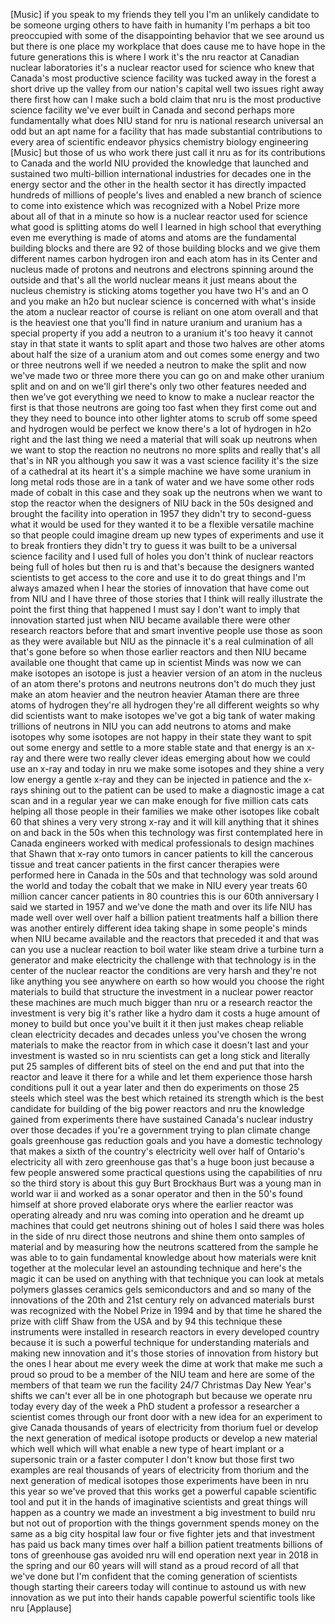 
[Music]
if you speak to my friends they tell you
I&#39;m an unlikely candidate to be someone
urging others to have faith in humanity
I&#39;m perhaps a bit too preoccupied with
some of the disappointing behavior that
we see around us but there is one place
my workplace that does cause me to have
hope in the future generations this is
where I work
it&#39;s the nru reactor at Canadian nuclear
laboratories it&#39;s a nuclear reactor used
for science
who knew that Canada&#39;s most productive
science facility was tucked away in the
forest a short drive up the valley from
our nation&#39;s capital well two issues
right away there first how can I make
such a bold claim that nru is the most
productive science facility we&#39;ve ever
built in Canada and second perhaps more
fundamentally what does NIU stand for
nru is national research universal an
odd but an apt name for a facility that
has made substantial contributions to
every area of scientific endeavor
physics chemistry biology engineering
[Music]
but those of us who work there just call
it nru as for its contributions to
Canada and the world
NIU provided the knowledge that launched
and sustained two multi-billion
international industries for decades one
in the energy sector and the other in
the health sector it has directly
impacted hundreds of millions of
people&#39;s lives and enabled a new branch
of science to come into existence which
was recognized with a Nobel Prize more
about all of that in a minute so how is
a nuclear reactor used for science what
good is splitting atoms do
well I learned in high school that
everything even me everything is made of
atoms and atoms are the fundamental
building blocks and there are 92 of
those building blocks and we give them
different names carbon hydrogen iron and
each atom has in its Center and nucleus
made of protons and neutrons and
electrons spinning around the outside
and that&#39;s all the world nuclear means
it just means about the nucleus
chemistry is sticking atoms together you
have two H&#39;s and an O and you make an
h2o but nuclear science is concerned
with what&#39;s inside the atom a nuclear
reactor of course is reliant on one atom
overall and that is the heaviest one
that you&#39;ll find in nature uranium and
uranium has a special property if you
add a neutron to a uranium it&#39;s too
heavy it cannot stay in that state it
wants to split apart and those two
halves are other atoms about half the
size of a uranium atom and out comes
some energy and two or three neutrons
well if we needed a neutron to make the
split and now we&#39;ve made two or three
more there you can go on and make other
uranium split and on and on we&#39;ll girl
there&#39;s only two other features needed
and then we&#39;ve got everything we need to
know to make a nuclear reactor the first
is that those neutrons are going too
fast when they first come out and they
they need to bounce into other lighter
atoms to scrub off some speed and
hydrogen would be perfect we know
there&#39;s a lot of hydrogen in h2o right
and the last thing we need a material
that will soak up neutrons when we want
to stop the reaction no neutrons
no more splits and really that&#39;s all
that&#39;s in NR you although you saw it was
a vast science facility it&#39;s the size of
a cathedral at its heart it&#39;s a simple
machine we have some uranium in long
metal rods those are in a tank of water
and we have some other rods made of
cobalt in this case and they soak up the
neutrons when we want to stop the
reactor
when the designers of NIU back in the
50s designed and brought the facility
into operation in 1957 they didn&#39;t try
to second-guess what it would be used
for they wanted it to be a flexible
versatile machine so that people could
imagine dream up new types of
experiments and use it to break
frontiers they didn&#39;t try to guess it
was built to be a universal science
facility and I used full of holes you
don&#39;t think of nuclear reactors being
full of holes but then ru is and that&#39;s
because the designers wanted scientists
to get access to the core and use it to
do great things and I&#39;m always amazed
when I hear the stories of innovation
that have come out from NIU and I have
three of those stories that I think will
really illustrate the point the first
thing that happened I must say I don&#39;t
want to imply that innovation started
just when NIU became available there
were other research reactors before that
and smart inventive people use those as
soon as they were available but NIU as
the pinnacle it&#39;s a real culmination of
all that&#39;s gone before so when those
earlier reactors and then NIU became
available one thought that came up in
scientist Minds was now we can make
isotopes an isotope is just a heavier
version of an atom in the nucleus of an
atom there&#39;s protons and neutrons
neutrons don&#39;t do much they just make an
atom heavier and the neutron heavier
Ataman there are three atoms of hydrogen
they&#39;re all hydrogen they&#39;re all
different weights so why did scientists
want to make isotopes we&#39;ve got a big
tank of water making trillions of
neutrons in NIU
you can add neutrons to atoms and make
isotopes why some isotopes are not happy
in their state they want to spit out
some energy and settle to a more stable
state and that energy is an x-ray and
there were two really clever ideas
emerging about how we could use an x-ray
and today in nru we make some isotopes
and they shine a very low energy a
gentle x-ray and they can be injected in
patience and the x-rays shining out to
the patient can be used to make a
diagnostic image a cat scan and in a
regular year we can make enough for five
million cats cats helping all those
people in their families we make other
isotopes like cobalt 60 that shines a
very very strong x-ray and it will kill
anything that it shines on and back in
the 50s when this technology was first
contemplated here in Canada engineers
worked with medical professionals to
design machines that Shawn that x-ray
onto tumors in cancer patients to kill
the cancerous tissue and treat cancer
patients in the first cancer therapies
were performed here in Canada in the 50s
and that technology was sold around the
world and today the cobalt that we make
in NIU every year treats 60 million
cancer cancer patients in 80 countries
this is our 60th anniversary I said we
started in 1957 and we&#39;ve done the math
and over its life NIU has made well over
well over half a billion patient
treatments half a billion there was
another entirely different idea taking
shape in some people&#39;s minds when NIU
became available and the reactors that
preceded it and that was can you use a
nuclear reaction to boil water like
steam drive a turbine turn a generator
and make electricity the challenge with
that technology is in the center of the
nuclear reactor the conditions are very
harsh and they&#39;re not like anything you
see anywhere on earth so how would you
choose the right materials to build that
structure the investment in a nuclear
power reactor these machines are much
much bigger than nru or a research
reactor the investment is very big it&#39;s
rather like a hydro dam it costs a huge
amount of money to build but once you&#39;ve
built it it then just makes cheap
reliable clean electricity
decades and decades unless you&#39;ve chosen
the wrong materials to make the reactor
from in which case it doesn&#39;t last and
your investment is wasted
so in nru scientists can get a long
stick and literally put 25 samples of
different bits of steel on the end and
put that into the reactor and leave it
there for a while and let them
experience those harsh conditions pull
it out a year later and then do
experiments on those 25 steels which
steel was the best which retained its
strength which is the best candidate for
building of the big power reactors and
nru the knowledge gained from
experiments there have sustained
Canada&#39;s nuclear industry over those
decades if you&#39;re a government trying to
plan climate change goals greenhouse gas
reduction goals and you have a domestic
technology that makes a sixth of the
country&#39;s electricity well over half of
Ontario&#39;s electricity all with zero
greenhouse gas that&#39;s a huge boon just
because a few people answered some
practical questions using the
capabilities of nru so the third story
is about this guy Burt Brockhaus Burt
was a young man in world war ii and
worked as a sonar operator and then in
the 50&#39;s found himself at shore proved
elaborate orys where the earlier reactor
was operating already and nru was coming
into operation and he dreamt up machines
that could get neutrons shining out of
holes I said there was holes in the side
of nru direct those neutrons and shine
them onto samples of material and by
measuring how the neutrons scattered
from the sample he was able to to gain
fundamental knowledge about how
materials were knit together at the
molecular level
an astounding technique and here&#39;s the
magic it can be used on anything with
that technique you can look at metals
polymers glasses ceramics gels
semiconductors and
and so many of the innovations of the
20th and 21st century rely on advanced
materials burst was recognized with the
Nobel Prize in 1994 and by that time he
shared the prize with cliff Shaw from
the USA and by 94 this technique these
instruments were installed in research
reactors in every developed country
because it is such a powerful technique
for understanding materials and making
new innovation and it&#39;s those stories of
innovation from history but the ones I
hear about me every week the dime at
work that make me such a proud so proud
to be a member of the NIU team and here
are some of the members of that team we
run the facility 24/7 Christmas Day New
Year&#39;s shifts
we can&#39;t ever all be in one photograph
but because we operate nru today every
day of the week a PhD student a
professor a researcher a scientist comes
through our front door with a new idea
for an experiment to give Canada
thousands of years of electricity from
thorium fuel or develop the next
generation of medical isotope products
or develop a new material which well
which will what enable a new type of
heart implant or a supersonic train or a
faster computer I don&#39;t know but those
first two examples are real thousands of
years of electricity from thorium and
the next generation of medical isotopes
those experiments have been in nru this
year so we&#39;ve proved that this works get
a powerful capable scientific tool and
put it in the hands of imaginative
scientists and great things will happen
as a country we made an investment a big
investment to build nru but not out of
proportion with the things government
spends money on the same as a big city
hospital law
four or five fighter jets and that
investment has paid us back many times
over half a billion patient treatments
billions of tons of greenhouse gas
avoided nru will end operation next year
in 2018 in the spring and our 60 years
will will stand as a proud record of all
that we&#39;ve done but I&#39;m confident that
the coming generation of scientists
though starting their careers today will
continue to astound us with new
innovation as we put into their hands
capable powerful scientific tools like
nru
[Applause]
